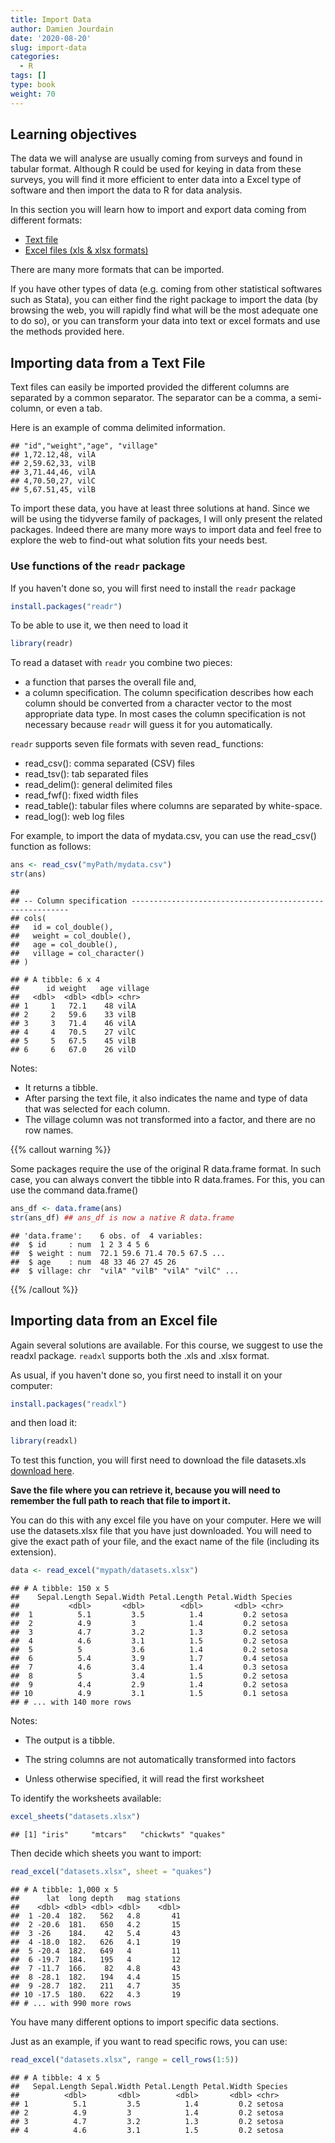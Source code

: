 ```yaml
---
title: Import Data
author: Damien Jourdain
date: '2020-08-20'
slug: import-data
categories:
  - R
tags: []
type: book
weight: 70
---
```



## Learning objectives

The data we will analyse are usually coming from surveys and found in tabular format. Although R could be used for keying in data from these surveys, you will find it more efficient to enter data into a Excel type of software and then import the data to R for data analysis.  

In this section you will learn how to import and export data coming from different formats:

+ [Text file](#importing-data-from-a-text-file)
+ [Excel files (xls & xlsx formats)](#importing-data-from-an-excel-file)

There are many more formats that can be imported. 

If you have other types of data (e.g. coming from other statistical softwares such as Stata), you can either find the right package to import the data (by browsing the web, you will rapidly find what will be the most adequate one to do so), or you can transform your data into text or excel formats and use the methods provided here.

## Importing data from a Text File

Text files can easily be imported provided the different columns are separated by a common separator. The separator can be a comma, a semi-column, or even a tab.

Here is an example of comma delimited information.


```
## "id","weight","age", "village"
## 1,72.12,48, vilA
## 2,59.62,33, vilB
## 3,71.44,46, vilA
## 4,70.50,27, vilC
## 5,67.51,45, vilB
```

To import these data, you have at least three solutions at hand. Since we will be using the tidyverse family of packages, I will only present the related packages. Indeed there are many more ways to import data and feel free to explore the web to find-out what solution fits your needs best.

### Use functions of the `readr` package

If you haven't done so, you will first need to install the `readr` package

```r
install.packages("readr")
```

To be able to use it, we then need to load it

```r
library(readr)
```

To read a dataset with `readr` you combine two pieces: 

+ a function that parses the overall file and, 
+ a column specification. The column specification describes how each column should be converted from a character vector to the most appropriate data type. In most cases the column specification is not necessary because `readr` will guess it for you automatically.

`readr` supports seven file formats with seven read_ functions:

+    read_csv(): comma separated (CSV) files
+    read_tsv(): tab separated files
+    read_delim(): general delimited files
+    read_fwf(): fixed width files
+    read_table(): tabular files where columns are separated by white-space.
+    read_log(): web log files

For example, to import the data of mydata.csv, you can use the read_csv() function as follows:

```r
ans <- read_csv("myPath/mydata.csv")
str(ans)
```


```
## 
## -- Column specification --------------------------------------------------------
## cols(
##   id = col_double(),
##   weight = col_double(),
##   age = col_double(),
##   village = col_character()
## )
```

```
## # A tibble: 6 x 4
##      id weight   age village
##   <dbl>  <dbl> <dbl> <chr>  
## 1     1   72.1    48 vilA   
## 2     2   59.6    33 vilB   
## 3     3   71.4    46 vilA   
## 4     4   70.5    27 vilC   
## 5     5   67.5    45 vilB   
## 6     6   67.0    26 vilD
```

Notes: 

+ It returns a tibble. 
+ After parsing the text file, it also indicates the name and type of data that was selected for each column. 
+ The village column was not transformed into a factor, and there are no row names. 

{{% callout warning %}}

Some packages require the use of the original R data.frame format. In such case, you can always convert 
the tibble into R data.frames. For this, you can use the command data.frame()


```r
ans_df <- data.frame(ans)
str(ans_df) ## ans_df is now a native R data.frame
```

```
## 'data.frame':	6 obs. of  4 variables:
##  $ id     : num  1 2 3 4 5 6
##  $ weight : num  72.1 59.6 71.4 70.5 67.5 ...
##  $ age    : num  48 33 46 27 45 26
##  $ village: chr  "vilA" "vilB" "vilA" "vilC" ...
```

{{% /callout %}}


## Importing data from an Excel file

Again several solutions are available. For this course, we suggest to use the 
readxl package. `readxl` supports both the .xls and .xlsx format. 

As usual, if you haven't done so, you first need to install it on your computer:

```r
install.packages("readxl")
```
and then load it:

```r
library(readxl)
```

To test this function, you will first need to download the file datasets.xls
[download here](/files/datasets.xlsx). 

**Save the file where you can retrieve it, because you will need to remember the full path to reach that file to import it.**

You can do this with any excel file you have on your computer. Here we will use the datasets.xlsx file that you have just downloaded. You will need to give the exact path of your file, and the exact name of the file (including its extension).


```r
data <- read_excel("mypath/datasets.xlsx")
```


```
## # A tibble: 150 x 5
##    Sepal.Length Sepal.Width Petal.Length Petal.Width Species
##           <dbl>       <dbl>        <dbl>       <dbl> <chr>  
##  1          5.1         3.5          1.4         0.2 setosa 
##  2          4.9         3            1.4         0.2 setosa 
##  3          4.7         3.2          1.3         0.2 setosa 
##  4          4.6         3.1          1.5         0.2 setosa 
##  5          5           3.6          1.4         0.2 setosa 
##  6          5.4         3.9          1.7         0.4 setosa 
##  7          4.6         3.4          1.4         0.3 setosa 
##  8          5           3.4          1.5         0.2 setosa 
##  9          4.4         2.9          1.4         0.2 setosa 
## 10          4.9         3.1          1.5         0.1 setosa 
## # ... with 140 more rows
```

Notes: 

+ The output is a tibble. 

+ The string columns are not automatically transformed into factors

+ Unless otherwise specified, it will read the first worksheet  

To identify the worksheets available:

```r
excel_sheets("datasets.xlsx")
```

```
## [1] "iris"     "mtcars"   "chickwts" "quakes"
```

Then decide which sheets you want to import:

```r
read_excel("datasets.xlsx", sheet = "quakes")
```

```
## # A tibble: 1,000 x 5
##      lat  long depth   mag stations
##    <dbl> <dbl> <dbl> <dbl>    <dbl>
##  1 -20.4  182.   562   4.8       41
##  2 -20.6  181.   650   4.2       15
##  3 -26    184.    42   5.4       43
##  4 -18.0  182.   626   4.1       19
##  5 -20.4  182.   649   4         11
##  6 -19.7  184.   195   4         12
##  7 -11.7  166.    82   4.8       43
##  8 -28.1  182.   194   4.4       15
##  9 -28.7  182.   211   4.7       35
## 10 -17.5  180.   622   4.3       19
## # ... with 990 more rows
```

You have many different options to import specific data sections. 

Just as an example, if you want to read specific rows, you can use:

```r
read_excel("datasets.xlsx", range = cell_rows(1:5))
```

```
## # A tibble: 4 x 5
##   Sepal.Length Sepal.Width Petal.Length Petal.Width Species
##          <dbl>       <dbl>        <dbl>       <dbl> <chr>  
## 1          5.1         3.5          1.4         0.2 setosa 
## 2          4.9         3            1.4         0.2 setosa 
## 3          4.7         3.2          1.3         0.2 setosa 
## 4          4.6         3.1          1.5         0.2 setosa
```


